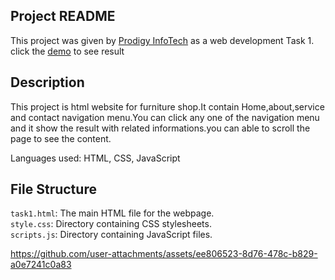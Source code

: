 ## Project README ##
This project was given by [Prodigy InfoTech](https://prodigyinfotech.dev/) as a web development Task 1.<br/>
 click the [demo](http://127.0.0.1:5500/task1.html)
to see result

## Description
This project is html website for furniture shop.It contain Home,about,service and contact navigation menu.You can click any one of the navigation menu and it show the result with related informations.you can able to scroll the page to see the content.

Languages used: HTML, CSS, JavaScript

## File Structure
```task1.html```: The main HTML file for the webpage.<br/>
```style.css```: Directory containing CSS stylesheets.<br/>
```scripts.js```: Directory containing JavaScript files.

https://github.com/user-attachments/assets/ee806523-8d76-478c-b829-a0e7241c0a83
